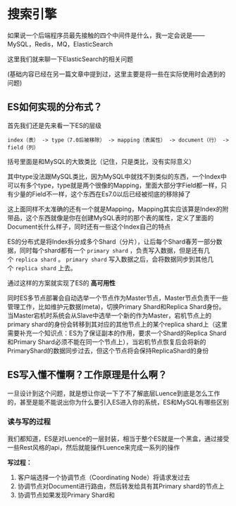 # 搜索引擎

如果说一个后端程序员最先接触的四个中间件是什么，我一定会说是——MySQL，Redis，MQ，ElasticSearch

这里我们就来聊一下ElasticSearch的相关问题

(基础内容已经在另一篇文章中提到过，这里主要是将一些在实际使用时会遇到的问题)

## ES如何实现的分布式？

首先我们还是先来看一下ES的层级

```
index（表） -> type（7.0后被移除） -> mapping（表属性） -> document（行） -> field（列）
```

括号里面是和MySQL的大致类比（记住，只是类比，没有实际意义）

其中type没法跟MySQL类比，因为MySQL中就找不到类似的东西，一个Index中可以有多个type，type就是两个很像的Mapping，里面大部分字Field都一样，只有少量的Field不一样，这个东西在Es7.0以后已经被彻底的移除掉了

这上面同样不太准确的还有一个就是Mapping，Mapping其实应该算是Index的附带品，这个东西就像是你在创建MySQL表时的那个表的属性，定义了里面的Document长什么样子，同时还有一些这个Index自己的特点

ES的分布式是将Index拆分成多个Shard（分片），让后每个Shard春芳一部分数据，同时每个shard都有一个 `primary shard` ，负责写入数据，但是还有几个 `replica shard` 。 `primary shard` 写入数据之后，会将数据同步到其他几个 `replica shard` 上去。

通过这样的方案就实现了ES的 **高可用性**

同时ES多节点部署会自动选举一个节点作为Master节点，Master节点负责干一些管理工作，比如维护元数据(meta)，切换Primary Shard和Replica Shard身份。当Master宕机时系统会从Slave中选举一个新的作为Master，宕机节点上的primary shard的身份会转移到其对应的其他节点上的某个replica shard上（这里需要补充一个知识点：ES为了保证副本的作用，要求一个Shard的Replica Shard和Primary Shard必须不能在同一个节点上），当宕机节点恢复后会将新的PrimaryShard的数据同步过去，但这个节点将会保持ReplicaShard的身份


## ES写入懂不懂啊？工作原理是什么啊？

一旦设计到这个问题，就是想让你说一下了不了解底层Luence到底是怎么工作的，甚至是能不能说出你为什么要引入ES进入你的系统，ES和MySQL有哪些区别

### 读与写的过程

我们都知道，ES是对Luence的一层封装，相当于整个ES就是一个黑盒，通过接受一些Rest风格的api，然后就能操作Luence来完成一系列的操作

**写过程：**
1. 客户端选择一个协调节点（Coordinating Node）将请求发过去
2. 协调节点对Document进行路由，然后转发给具有其Primary shard的节点上
3. 协调节点如果发现Primary Shard和